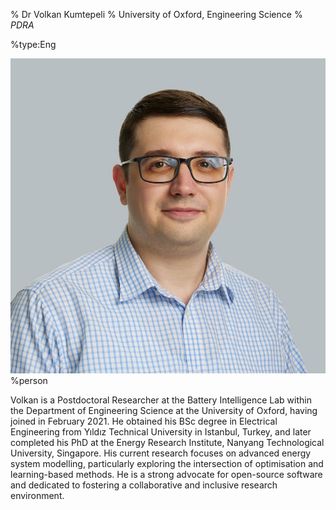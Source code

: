 % Dr Volkan Kumtepeli
% University of Oxford, Engineering Science
% _PDRA_

%type:Eng

![Volkan](Volkan.jpg)%person

Volkan is a Postdoctoral Researcher at the Battery Intelligence Lab within the Department of Engineering Science at the University of Oxford, having joined in February 2021. He obtained his BSc degree in Electrical Engineering from Yıldız Technical University in Istanbul, Turkey, and later completed his PhD at the Energy Research Institute, Nanyang Technological University, Singapore. His current research focuses on advanced energy system modelling, particularly exploring the intersection of optimisation and learning-based methods. He is a strong advocate for open-source software and dedicated to fostering a collaborative and inclusive research environment.